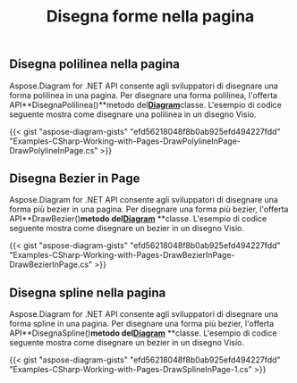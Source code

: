 ﻿---
title: Disegna forme nella pagina
type: docs
weight: 40
url: /it/net/draw-shapes-in-page/
description: Questa sezione spiega come disegnare forme in una pagina visio con Aspose.Diagram.
---
## **Disegna polilinea nella pagina**
Aspose.Diagram for .NET API consente agli sviluppatori di disegnare una forma polilinea in una pagina. Per disegnare una forma polilinea, l'offerta API**DisegnaPolilinea()**metodo del[**Diagram**](https://reference.aspose.com/diagram/net/aspose.diagram/diagram)classe. L'esempio di codice seguente mostra come disegnare una polilinea in un disegno Visio.

{{< gist "aspose-diagram-gists" "efd56218048f8b0ab925efd494227fdd" "Examples-CSharp-Working-with-Pages-DrawPolylineInPage-DrawPolylineInPage.cs" >}}
## **Disegna Bezier in Page**
Aspose.Diagram for .NET API consente agli sviluppatori di disegnare una forma più bezier in una pagina. Per disegnare una forma più bezier, l'offerta API**DrawBezier()**metodo del[**Diagram**](https://reference.aspose.com/diagram/net/aspose.diagram/diagram)** **classe. L'esempio di codice seguente mostra come disegnare un bezier in un disegno Visio.

{{< gist "aspose-diagram-gists" "efd56218048f8b0ab925efd494227fdd" "Examples-CSharp-Working-with-Pages-DrawBezierInPage-DrawBezierInPage.cs" >}}
## **Disegna spline nella pagina**
Aspose.Diagram for .NET API consente agli sviluppatori di disegnare una forma spline in una pagina. Per disegnare una forma più bezier, l'offerta API**DisegnaSpline()**metodo del[**Diagram**](https://reference.aspose.com/diagram/net/aspose.diagram/diagram)** **classe. L'esempio di codice seguente mostra come disegnare un bezier in un disegno Visio.

{{< gist "aspose-diagram-gists" "efd56218048f8b0ab925efd494227fdd" "Examples-CSharp-Working-with-Pages-DrawSplineInPage-1.cs" >}}
